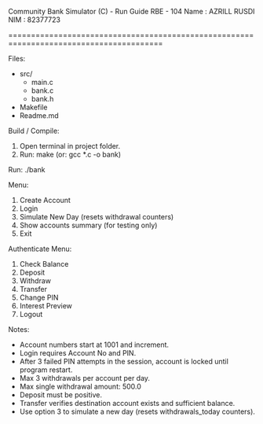 Community Bank Simulator (C) - Run Guide
RBE - 104
Name : AZRILL RUSDI
NIM : 82377723

========================================================================================

Files:
- src/
     - main.c
     - bank.c
     - bank.h
- Makefile
- Readme.md

Build / Compile:
1. Open terminal in project folder.
2. Run: make
   (or: gcc *.c -o bank)

Run:
./bank

Menu:
1. Create Account
2. Login
3. Simulate New Day (resets withdrawal counters)
4. Show accounts summary (for testing only)
5. Exit

Authenticate Menu:
1. Check Balance
2. Deposit
3. Withdraw
4. Transfer
5. Change PIN
6. Interest Preview
7. Logout


Notes:
- Account numbers start at 1001 and increment.
- Login requires Account No and PIN.
- After 3 failed PIN attempts in the session, account is locked until program restart.
- Max 3 withdrawals per account per day.
- Max single withdrawal amount: 500.0
- Deposit must be positive.
- Transfer verifies destination account exists and sufficient balance.
- Use option 3 to simulate a new day (resets withdrawals_today counters).
